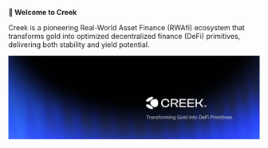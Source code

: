 **🌊 Welcome to Creek**

Creek is a pioneering Real-World Asset Finance (RWAfi) ecosystem that transforms gold into optimized decentralized finance (DeFi) primitives, delivering both stability and yield potential.

![](./cover.png)
